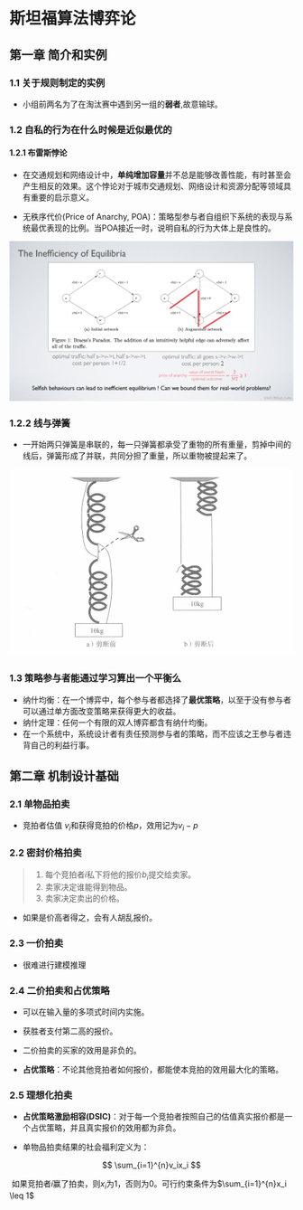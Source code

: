 # 斯坦福算法博弈论

## 第一章 简介和实例

### 1.1 关于规则制定的实例

- 小组前两名为了在淘汰赛中遇到另一组的**弱者**,故意输球。

### 1.2 自私的行为在什么时候是近似最优的

#### 1.2.1 布雷斯悖论

- 在交通规划和网络设计中，**单纯增加容量**并不总是能够改善性能，有时甚至会产生相反的效果。这个悖论对于城市交通规划、网络设计和资源分配等领域具有重要的启示意义。

- 无秩序代价(Price of Anarchy, POA)：策略型参与者自组织下系统的表现与系统最优表现的比例。当POA接近一时，说明自私的行为大体上是良性的。

![pictures\1.2.1_1.png](.\pictures\1.2.1_1.png)



### 1.2.2 线与弹簧

- 一开始两只弹簧是串联的，每一只弹簧都承受了重物的所有重量，剪掉中间的线后，弹簧形成了并联，共同分担了重量，所以重物被提起来了。

![pictures\1.2.2_1.png](.\pictures\1.2.2_1.png)

### 1.3 策略参与者能通过学习算出一个平衡么

- 纳什均衡：在一个博弈中，每个参与者都选择了**最优策略**，以至于没有参与者可以通过单方面改变策略来获得更大的收益。
- 纳什定理：任何一个有限的双人博弈都含有纳什均衡。
- 在一个系统中，系统设计者有责任预测参与者的策略，而不应该之王参与者违背自己的利益行事。

## 第二章 机制设计基础

### 2.1 单物品拍卖

- 竞拍者估值 $v_i$和获得竞拍的价格$p$，效用记为$v_i-p$

### 2.2 密封价格拍卖

> 1. 每个竞拍者$i$私下将他的报价$b_i$提交给卖家。
> 2. 卖家决定谁能得到物品。
> 3. 卖家决定卖出的价格。

- 如果是价高者得之，会有人胡乱报价。

### 2.3 一价拍卖

- 很难进行建模推理

### 2.4 二价拍卖和占优策略

- 可以在输入量的多项式时间内实施。

- 获胜者支付第二高的报价。
- 二价拍卖的买家的效用是非负的。
- **占优策略**：不论其他竞拍者如何报价，都能使本竞拍的效用最大化的策略。

### 2.5 理想化拍卖

- **占优策略激励相容(DSIC)**：对于每一个竞拍者按照自己的估值真实报价都是一个占优策略，并且真实报价的效用都为非负。

- 单物品拍卖结果的社会福利定义为：

$$
\sum_{i=1}^{n}v_ix_i
$$

​	如果竞拍者$i$赢了拍卖，则$x_i$为1，否则为0。可行约束条件为$\sum_{i=1}^{n}x_i \leq 1$


